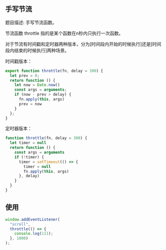 ## 手写节流

题目描述: 手写节流函数。

节流函数 throttle 指的是某个函数在n秒内只执行一次函数。

对于节流有时间戳和定时器两种版本，分为[时间段内开始的时候执行]还是[时间段内结束的时候执行]两种场景。

时间戳版本：

```ts
export function throttle(fn, delay = 300) {
  let prev = 0;
  return function () {
    let now = Date.now()
    const args = arguments;
    if (now - prev > delay) {
      fn.apply(this, args)
      prev = now
    }
  };
}
```

定时器版本：
```ts
function throttle(fn, delay = 300) {
  let timer = null
  return function () {
    const args = arguments
    if (!timer) {
      timer = setTimeout(() => {
        timer = null
        fn.apply(this, args)
      }, delay)
    }
  }
}
```

## 使用

```ts
window.addEventListener(
  "scroll",
  throttle(() => {
    console.log(111);
  }, 1000)
);
```
